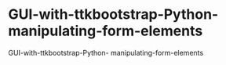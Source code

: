 # GUI-with-ttkbootstrap-Python- manipulating-form-elements 
 GUI-with-ttkbootstrap-Python- manipulating-form-elements 
